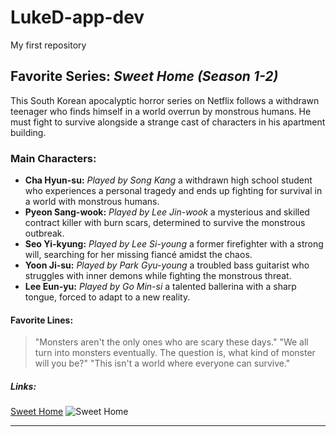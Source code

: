 # LukeD-app-dev
My first repository
## Favorite Series: *Sweet Home (Season 1-2)*
This South Korean apocalyptic horror series on Netflix follows a withdrawn teenager who finds himself in a world overrun by monstrous humans. He must fight to survive alongside a strange cast of characters in his apartment building.

### Main Characters:
- **Cha Hyun-su:** *Played by Song Kang* a withdrawn high school student who experiences a personal tragedy and ends up fighting for survival in a world with monstrous humans.
- **Pyeon Sang-wook:** *Played by Lee Jin-wook* a mysterious and skilled contract killer with burn scars, determined to survive the monstrous outbreak. 
- **Seo Yi-kyung:** *Played by Lee Si-young* a former firefighter with a strong will, searching for her missing fiancé amidst the chaos.
- **Yoon Ji-su:** *Played by Park Gyu-young* a troubled bass guitarist who struggles with inner demons while fighting the monstrous threat.
- **Lee Eun-yu:** *Played by Go Min-si* a talented ballerina with a sharp tongue, forced to adapt to a new reality.

#### Favorite Lines:
> "Monsters aren't the only ones who are scary these days."
> "We all turn into monsters eventually. The question is, what kind of monster will you be?"
> "This isn't a world where everyone can survive."

##### Links:
[Sweet Home](https://en.wikipedia.org/wiki/Sweet_Home_(TV_series))
![Sweet Home](https://en.wikipedia.org/wiki/Sweet_Home_(TV_series)#/media/File:Sweet_Home_2.jpg)

---
